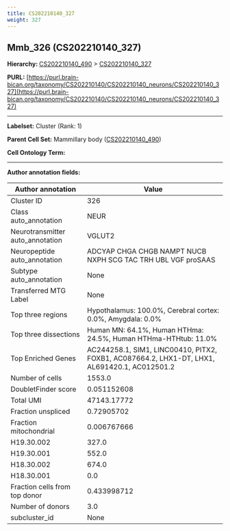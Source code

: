 ```yaml
---
title: CS202210140_327
weight: 327
---
```

## Mmb_326 (CS202210140_327)
<b>Hierarchy: </b>
[CS202210140_490](../CS202210140_490) >
[CS202210140_327](../CS202210140_327)

**PURL:** [https://purl.brain-bican.org/taxonomy/CS202210140/CS202210140_neurons/CS202210140_327](https://purl.brain-bican.org/taxonomy/CS202210140/CS202210140_neurons/CS202210140_327)

---


**Labelset:** Cluster (Rank: 1)

**Parent Cell Set:** Mammillary body ([CS202210140_490](../CS202210140_490))



**Cell Ontology Term:** 

[MARKER GENES.]: #


---

[TRANSFERRED ANNOTATIONS.]: #


[AUTHOR ANNOTATION FIELDS.]: #


**Author annotation fields:**

| Author annotation | Value |
|-------------------|-------|
|Cluster ID|326|
|Class auto_annotation|NEUR|
|Neurotransmitter auto_annotation|VGLUT2|
|Neuropeptide auto_annotation|ADCYAP CHGA CHGB NAMPT NUCB NXPH SCG TAC TRH UBL VGF proSAAS|
|Subtype auto_annotation|None|
|Transferred MTG Label|None|
|Top three regions|Hypothalamus: 100.0%, Cerebral cortex: 0.0%, Amygdala: 0.0%|
|Top three dissections|Human MN: 64.1%, Human HTHma: 24.5%, Human HTHma-HTHtub: 11.0%|
|Top Enriched Genes|AC244258.1, SIM1, LINC00410, PITX2, FOXB1, AC087664.2, LHX1-DT, LHX1, AL691420.1, AC012501.2|
|Number of cells|1553.0|
|DoubletFinder score|0.051152608|
|Total UMI|47143.17772|
|Fraction unspliced|0.72905702|
|Fraction mitochondrial|0.006767666|
|H19.30.002|327.0|
|H19.30.001|552.0|
|H18.30.002|674.0|
|H18.30.001|0.0|
|Fraction cells from top donor|0.433998712|
|Number of donors|3.0|
|subcluster_id|None|

